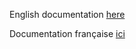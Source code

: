  English documentation <a href="https://github.com/semiodesign/MTP_LMS/blob/master/README-EN.md">here</a>
 
 Documentation française <a href="https://github.com/semiodesign/MTP_LMS/blob/master/README-FR.md">ici</a>

